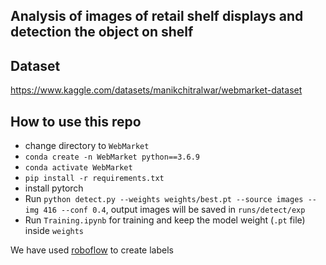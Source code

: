 
## Analysis of images of retail shelf displays and detection the object on shelf

## Dataset
https://www.kaggle.com/datasets/manikchitralwar/webmarket-dataset

## How to use this repo
-  change directory to `WebMarket`
- `conda create -n WebMarket python==3.6.9`
- `conda activate WebMarket`
- `pip install -r requirements.txt`
- install pytorch
- Run `python detect.py --weights weights/best.pt --source images --img 416 --conf 0.4`, output images will be saved in `runs/detect/exp`
- Run `Training.ipynb` for training and keep the model weight (`.pt` file) inside `weights`

We have used [roboflow](https://roboflow.com/) to create labels
